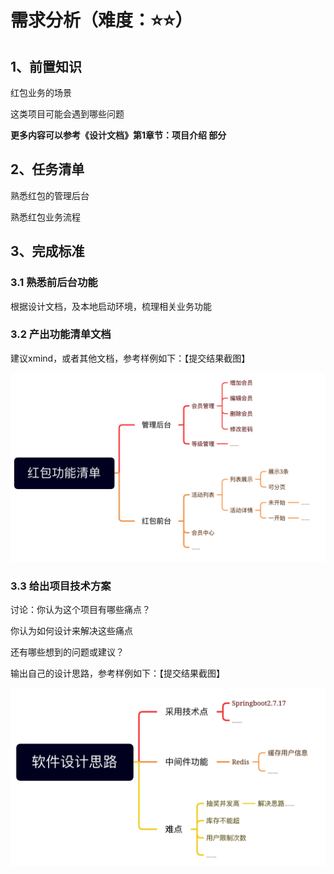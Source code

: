 # 需求分析（难度：⭐️⭐️）

## 1、前置知识

红包业务的场景

这类项目可能会遇到哪些问题

**更多内容可以参考《设计文档》第1章节：项目介绍 部分**



## 2、任务清单

熟悉红包的管理后台

熟悉红包业务流程



## 3、完成标准

### 3.1 熟悉前后台功能

根据设计文档，及本地启动环境，梳理相关业务功能



### 3.2 产出功能清单文档

建议xmind，或者其他文档，参考样例如下：【提交结果截图】

![image-20231122上午111727530](assets/image-20231122%E4%B8%8A%E5%8D%88111727530.png)

### 3.3 给出项目技术方案

讨论：你认为这个项目有哪些痛点？

你认为如何设计来解决这些痛点

还有哪些想到的问题或建议？

输出自己的设计思路，参考样例如下：【提交结果截图】

![image-20231122上午113253920](assets/image-20231122%E4%B8%8A%E5%8D%88113253920.png)



